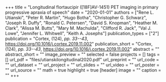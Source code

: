 +++
title = "Longitudinal flortaucipir ([18F]AV-1451) PET imaging in primary progressive apraxia of speech"
date = "2020-01-01"
authors = ["Rene L. Utianski", "Peter R. Martin", "Hugo Botha", "Christopher G. Schwarz", "Joseph R. Duffy", "Ronald C. Petersen", "David S. Knopman", "Heather M. Clark", "Alissa M. Butts", "Mary M. Machulda", "Clifford R. Jack", "Val J. Lowe", "Jennifer L. Whitwell", "Keith A. Josephs"]
publication_types = ["2"]
publication = "Cortex, (124), _pp. 33--43_, https://doi.org/10.1016/j.cortex.2019.11.002"
publication_short = "Cortex, (124), _pp. 33--43_, https://doi.org/10.1016/j.cortex.2019.11.002"
abstract = ""
abstract_short = ""
image_preview = ""
selected = false
projects = []
tags = []
url_pdf = "files/utianskilongitudinal2020.pdf"
url_preprint = ""
url_code = ""
url_dataset = ""
url_project = ""
url_slides = ""
url_video = ""
url_poster = ""
url_source = ""
math = true
highlight = true
[header]
image = ""
caption = ""
+++
